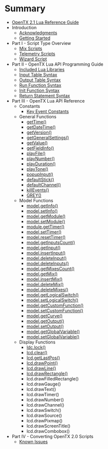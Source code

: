 # Summary

* [OpenTX 2.1 Lua Reference Guide](README.md)
* Introduction
   * [Acknowledgments](acknowledgments.md)
   * [Getting Started](getting_started.md)
* Part I - Script Type Overview
   * [Mix Scripts](mix.md)
   * [Telemetry Scripts](telemetry.md)
   * [Wizard Script](wizard.md)
* Part II - OpenTX Lua API Programming Guide
   * [Included Lua Libraries](included_lua_libraries.md)
   * [Input Table Syntax](input_table_syntax.md)
   * [Output Table Syntax](output_table_syntax.md)
   * [Run Function Syntax](run_function_syntax.md)
   * [Init Function Syntax](init_function_syntax.md)
   * [Return Statement Syntax](return_statement_syntax.md)
* Part III - OpenTX Lua API Reference
   * Constants
       * [Key Event Constants](key_events.md)
   * General Functions
       * [getTime()](gettime.md)
       * [getDateTime()](getdatetime.md)
       * [getVersion()](getversion.md)
       * [getGeneralSettings()](getgeneralsettings.md)
       * [getValue()](getvalue_function.md)
       * [getFieldInfo()](getfieldinfo_function.md)
       * [playFile()](playfile.md)
       * [playNumber()](playnumber.md)
       * [playDuration()](playduration.md)
       * [playTone()](playtone.md)
       * [popupInput()](popupinput.md)
       * [defaultStick()](defaultstick.md)
       * [defaultChannel()](defaultchannel.md)
       * [killEvents()](killevents.md)
       * [GREY()](grey.md)
   * Model Functions
       * [model.getInfo()](modelgetinfo.md)
       * [model.setInfo()](modelsetinfo.md)
       * [model.getModule()](modelgetmodule.md)
       * [model.setModule()](modelsetmodule.md)
       * [module.getTimer()](modulegettimer.md)
       * [model.setTimer()](modelsettimer.md)
       * [model.resetTimer()](modelresettimer.md)
       * [model.getInputsCount()](modelgetinputscount.md)
       * [model.getInput()](modelgetinput.md)
       * [model.insertInput()](modelinsertinput.md)
       * [model.deleteInput()](modeldeleteinput.md)
       * [model.deleteInputs()](modeldeleteinputs.md)
       * [model.getMixesCount()](modelgetmixescount.md)
       * [model.getMix()](modelgetmix.md)
       * [model.insertMix()](modelinsertmix.md)
       * [model.deleteMix()](modeldeletemix.md)
       * [model.deleteMixes()](modeldeletemixes.md)
       * [model.getLogicalSwitch()](modelgetlogicalswitch.md)
       * [model.setLogicalSwitch()](modelsetlogicalswitch.md)
       * [model.getCustomFunction()](modelgetcustomfunction.md)
       * [model.setCustomFunction()](modelsetcustomfunction.md)
       * [model.getCurve()](modelgetcurve.md)
       * [model.getOutput()](modelgetoutput.md)
       * [model.setOutput()](modelsetoutput.md)
       * [model.getGlobalVariable()](modelgetglobalvariable.md)
       * [model.setGlobalVariable()](modelsetglobalvariable.md)
   * Display Functions
       * [ldc.lock()](ldclock.md)
       * [lcd.clear()](lcdclear.md)
       * [lcd.getLastPos()](lcdgetlastpos.md)
       * [lcd.drawPoint()](lcddrawpoint.md)
       * [lcd.drawLine()](lcddrawline.md)
       * [lcd.drawRectangle()](lcddrawrectangle.md)
       * lcd.drawFilledRectangle()
       * lcd.drawGauge()
       * lcd.drawText()
       * lcd.drawTimer()
       * lcd.drawNumber()
       * lcd.drawChannel()
       * lcd.drawSwitch()
       * lcd.drawSource()
       * lcd.drawPixmap()
       * lcd.drawScreenTitle()
       * lcd.drawCombobox()
* Part IV - Converting OpenTX 2.0 Scripts
   * [Known Issues](known_issues.md)

